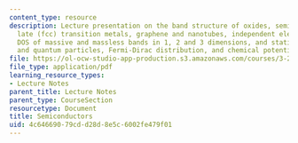 ```yaml
---
content_type: resource
description: Lecture presentation on the band structure of oxides, semiconductors,
  late (fcc) transition metals, graphene and nanotubes, independent electron gas,
  DOS of massive and massless bands in 1, 2 and 3 dimensions, and statistics of classical
  and quantum particles, Fermi-Dirac distribution, and chemical potential.
file: https://ol-ocw-studio-app-production.s3.amazonaws.com/courses/3-23-electrical-optical-and-magnetic-properties-of-materials-fall-2007/4c64669079cdd28d8e5c6002fe479f01_clean12.pdf
file_type: application/pdf
learning_resource_types:
- Lecture Notes
parent_title: Lecture Notes
parent_type: CourseSection
resourcetype: Document
title: Semiconductors
uid: 4c646690-79cd-d28d-8e5c-6002fe479f01
---
```

